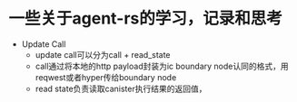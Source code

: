 # 一些关于agent-rs的学习，记录和思考
- Update Call
  - update call可以分为call + read_state
  - call通过将本地的http payload封装为ic boundary node认同的格式，用reqwest或者hyper传给boundary node
  - read state负责读取canister执行结果的返回值，